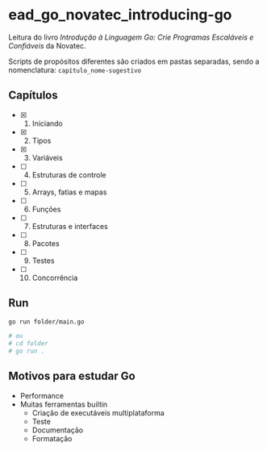 # ead_go_novatec_introducing-go

Leitura do livro *Introdução à Linguagem Go: Crie Programas Escaláveis e Confiáveis* da Novatec.

Scripts de propósitos diferentes são criados em pastas separadas, sendo a nomenclatura: `capítulo_nome-sugestivo`

## Capítulos

- [x] 1. Iniciando
- [x] 2. Tipos
- [x] 3. Variáveis
- [ ] 4. Estruturas de controle
- [ ] 5. Arrays, fatias e mapas
- [ ] 6. Funções
- [ ] 7. Estruturas e interfaces
- [ ] 8. Pacotes
- [ ] 9. Testes
- [ ] 10. Concorrência

## Run

```sh
go run folder/main.go

# ou
# cd folder
# go run .
```

## Motivos para estudar Go

- Performance
- Muitas ferramentas builtin
    - Criação de executáveis multiplataforma
    - Teste
    - Documentação
    - Formatação
